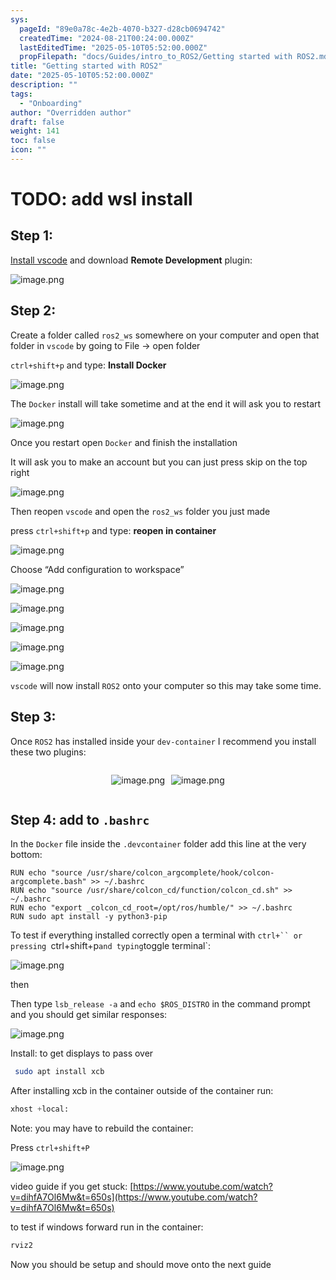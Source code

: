 ```yaml
---
sys:
  pageId: "89e0a78c-4e2b-4070-b327-d28cb0694742"
  createdTime: "2024-08-21T00:24:00.000Z"
  lastEditedTime: "2025-05-10T05:52:00.000Z"
  propFilepath: "docs/Guides/intro_to_ROS2/Getting started with ROS2.md"
title: "Getting started with ROS2"
date: "2025-05-10T05:52:00.000Z"
description: ""
tags:
  - "Onboarding"
author: "Overridden author"
draft: false
weight: 141
toc: false
icon: ""
---
```


# TODO: add wsl install

## Step 1:

[Install vscode](https://code.visualstudio.com/download) and download **Remote Development** plugin:

![image.png](https://prod-files-secure.s3.us-west-2.amazonaws.com/d518164a-d88e-44d1-a4ee-3adb3bd8bce0/efb52993-1881-4a40-b95e-6f020334f022/image.png?X-Amz-Algorithm=AWS4-HMAC-SHA256&X-Amz-Content-Sha256=UNSIGNED-PAYLOAD&X-Amz-Credential=ASIAZI2LB466WAOFOLZK%2F20250702%2Fus-west-2%2Fs3%2Faws4_request&X-Amz-Date=20250702T100956Z&X-Amz-Expires=3600&X-Amz-Security-Token=IQoJb3JpZ2luX2VjEPH%2F%2F%2F%2F%2F%2F%2F%2F%2F%2FwEaCXVzLXdlc3QtMiJGMEQCIF96ozrke9xc3uwmSuJkck4LWeDhsfYrhf2XdOeeUfHlAiB62FP0cHLMUoPKdLUwZ%2F8vVhsCYoV%2FJ6geBl7Pc2NS3SqIBAjq%2F%2F%2F%2F%2F%2F%2F%2F%2F%2F8BEAAaDDYzNzQyMzE4MzgwNSIMm3CbzAxBH8dvqqANKtwD7DvNxc1UKvceEh46QzR50mRQRISVN38voPcB7U4KykBKbXcXMEqLNIQQU%2BGH0WPgkEzCbKNKcvPifTfdG1YlzeSIGS3XeG1CCLLNyQXHjH1q1TObbWz4ibKjF3qN0JkDul8M4CVkrm%2Fupb3%2Bn8lUCPwviE6QxDDq9N1Z5jFui6UTjVSiBbjFZPh%2FW3frFY2Of9v3964eNGdH4fqS7T5U2L89jdO20axfShaws1OiDPPjrX58tsRMDxxubdiP9RVC4cDZ973oFL8Gh7k%2Fym0n05%2F7yFv8ruZmU7oLEmXqhxit16SsEFj3JRfbGczk%2B0IeqGsFJQH93hjQ78bHUKTFDjOeAy1%2B1QVEmF7JDHIdxa2yoU1A9EzsiyPeHA8DJ4xcsWDOrFn7je6QYqwPLnkTQ%2BkNYx%2BRjLoL5PxcJD1llXiQN%2BHJ%2FrkB92VcXbbK1gsHQesM%2BpqvnIEk2Xa0aTC1folMkpeKqyK8lVGw8r6p8oh9ixhHDZ6vBCHrs8lKImQmpBn5BoEV0gb9iBNkykGW0lP1dgzCb68EUHeoN2uCfJPEpsKTsDEyKbZI2l1dqN33wmp3b%2FuDJvoD8FwAATtGC%2FKJs%2BsZ2cZgFT5QRSGkEGJYQ6m0H8VLmE2Q%2FQowgOOTwwY6pgHDUSu3GgegsldBKNBketMrl4u7f37wHMzEjlzhYcco38fsdWxVPTmDvXSnrjMfJu6oCURuzFelahsd%2FpXAr9agMA2uK2avKOTTenEkR3b9UwTgSlpb9Qhvb7gqXPvOhtcJyuVKILtJAX7SmLoG5ylUCz%2BCGZi4FA30mw%2BLpqIA7BfnNtzQ45ctcFHWNt7wyygr8w1%2FwQLq76FsOMZILO02lOkP%2FeMn&X-Amz-Signature=5acbc4263585b3c045c7eae8055e50a43228e89cdaf80427af5152ff906dd36c&X-Amz-SignedHeaders=host&x-amz-checksum-mode=ENABLED&x-id=GetObject)

## Step 2:

Create a folder called `ros2_ws` somewhere on your computer and open that folder in `vscode` by going to File → open folder 

`ctrl+shift+p` and type: **Install Docker**

![image.png](https://prod-files-secure.s3.us-west-2.amazonaws.com/d518164a-d88e-44d1-a4ee-3adb3bd8bce0/2269dc0e-1cd5-47ff-bceb-c04ad9b2eab0/image.png?X-Amz-Algorithm=AWS4-HMAC-SHA256&X-Amz-Content-Sha256=UNSIGNED-PAYLOAD&X-Amz-Credential=ASIAZI2LB466WAOFOLZK%2F20250702%2Fus-west-2%2Fs3%2Faws4_request&X-Amz-Date=20250702T100956Z&X-Amz-Expires=3600&X-Amz-Security-Token=IQoJb3JpZ2luX2VjEPH%2F%2F%2F%2F%2F%2F%2F%2F%2F%2FwEaCXVzLXdlc3QtMiJGMEQCIF96ozrke9xc3uwmSuJkck4LWeDhsfYrhf2XdOeeUfHlAiB62FP0cHLMUoPKdLUwZ%2F8vVhsCYoV%2FJ6geBl7Pc2NS3SqIBAjq%2F%2F%2F%2F%2F%2F%2F%2F%2F%2F8BEAAaDDYzNzQyMzE4MzgwNSIMm3CbzAxBH8dvqqANKtwD7DvNxc1UKvceEh46QzR50mRQRISVN38voPcB7U4KykBKbXcXMEqLNIQQU%2BGH0WPgkEzCbKNKcvPifTfdG1YlzeSIGS3XeG1CCLLNyQXHjH1q1TObbWz4ibKjF3qN0JkDul8M4CVkrm%2Fupb3%2Bn8lUCPwviE6QxDDq9N1Z5jFui6UTjVSiBbjFZPh%2FW3frFY2Of9v3964eNGdH4fqS7T5U2L89jdO20axfShaws1OiDPPjrX58tsRMDxxubdiP9RVC4cDZ973oFL8Gh7k%2Fym0n05%2F7yFv8ruZmU7oLEmXqhxit16SsEFj3JRfbGczk%2B0IeqGsFJQH93hjQ78bHUKTFDjOeAy1%2B1QVEmF7JDHIdxa2yoU1A9EzsiyPeHA8DJ4xcsWDOrFn7je6QYqwPLnkTQ%2BkNYx%2BRjLoL5PxcJD1llXiQN%2BHJ%2FrkB92VcXbbK1gsHQesM%2BpqvnIEk2Xa0aTC1folMkpeKqyK8lVGw8r6p8oh9ixhHDZ6vBCHrs8lKImQmpBn5BoEV0gb9iBNkykGW0lP1dgzCb68EUHeoN2uCfJPEpsKTsDEyKbZI2l1dqN33wmp3b%2FuDJvoD8FwAATtGC%2FKJs%2BsZ2cZgFT5QRSGkEGJYQ6m0H8VLmE2Q%2FQowgOOTwwY6pgHDUSu3GgegsldBKNBketMrl4u7f37wHMzEjlzhYcco38fsdWxVPTmDvXSnrjMfJu6oCURuzFelahsd%2FpXAr9agMA2uK2avKOTTenEkR3b9UwTgSlpb9Qhvb7gqXPvOhtcJyuVKILtJAX7SmLoG5ylUCz%2BCGZi4FA30mw%2BLpqIA7BfnNtzQ45ctcFHWNt7wyygr8w1%2FwQLq76FsOMZILO02lOkP%2FeMn&X-Amz-Signature=9c90ca2c3206e2b9bbe5a6744a2e2c0ace6e4a972c94ab455a96f9411a933011&X-Amz-SignedHeaders=host&x-amz-checksum-mode=ENABLED&x-id=GetObject)

The `Docker` install will take sometime and at the end it will ask you to restart

![image.png](https://prod-files-secure.s3.us-west-2.amazonaws.com/d518164a-d88e-44d1-a4ee-3adb3bd8bce0/ed233f78-be33-4b1f-b89c-9c346c0e961e/image.png?X-Amz-Algorithm=AWS4-HMAC-SHA256&X-Amz-Content-Sha256=UNSIGNED-PAYLOAD&X-Amz-Credential=ASIAZI2LB466WAOFOLZK%2F20250702%2Fus-west-2%2Fs3%2Faws4_request&X-Amz-Date=20250702T100956Z&X-Amz-Expires=3600&X-Amz-Security-Token=IQoJb3JpZ2luX2VjEPH%2F%2F%2F%2F%2F%2F%2F%2F%2F%2FwEaCXVzLXdlc3QtMiJGMEQCIF96ozrke9xc3uwmSuJkck4LWeDhsfYrhf2XdOeeUfHlAiB62FP0cHLMUoPKdLUwZ%2F8vVhsCYoV%2FJ6geBl7Pc2NS3SqIBAjq%2F%2F%2F%2F%2F%2F%2F%2F%2F%2F8BEAAaDDYzNzQyMzE4MzgwNSIMm3CbzAxBH8dvqqANKtwD7DvNxc1UKvceEh46QzR50mRQRISVN38voPcB7U4KykBKbXcXMEqLNIQQU%2BGH0WPgkEzCbKNKcvPifTfdG1YlzeSIGS3XeG1CCLLNyQXHjH1q1TObbWz4ibKjF3qN0JkDul8M4CVkrm%2Fupb3%2Bn8lUCPwviE6QxDDq9N1Z5jFui6UTjVSiBbjFZPh%2FW3frFY2Of9v3964eNGdH4fqS7T5U2L89jdO20axfShaws1OiDPPjrX58tsRMDxxubdiP9RVC4cDZ973oFL8Gh7k%2Fym0n05%2F7yFv8ruZmU7oLEmXqhxit16SsEFj3JRfbGczk%2B0IeqGsFJQH93hjQ78bHUKTFDjOeAy1%2B1QVEmF7JDHIdxa2yoU1A9EzsiyPeHA8DJ4xcsWDOrFn7je6QYqwPLnkTQ%2BkNYx%2BRjLoL5PxcJD1llXiQN%2BHJ%2FrkB92VcXbbK1gsHQesM%2BpqvnIEk2Xa0aTC1folMkpeKqyK8lVGw8r6p8oh9ixhHDZ6vBCHrs8lKImQmpBn5BoEV0gb9iBNkykGW0lP1dgzCb68EUHeoN2uCfJPEpsKTsDEyKbZI2l1dqN33wmp3b%2FuDJvoD8FwAATtGC%2FKJs%2BsZ2cZgFT5QRSGkEGJYQ6m0H8VLmE2Q%2FQowgOOTwwY6pgHDUSu3GgegsldBKNBketMrl4u7f37wHMzEjlzhYcco38fsdWxVPTmDvXSnrjMfJu6oCURuzFelahsd%2FpXAr9agMA2uK2avKOTTenEkR3b9UwTgSlpb9Qhvb7gqXPvOhtcJyuVKILtJAX7SmLoG5ylUCz%2BCGZi4FA30mw%2BLpqIA7BfnNtzQ45ctcFHWNt7wyygr8w1%2FwQLq76FsOMZILO02lOkP%2FeMn&X-Amz-Signature=1498e1eb67bb3db543f46f59ecd6c74403b55c811b3f5c7eb522091d4eff8cf4&X-Amz-SignedHeaders=host&x-amz-checksum-mode=ENABLED&x-id=GetObject)

Once you restart open `Docker` and finish the installation

It will ask you to make an account but you can just press skip on the top right

![image.png](https://prod-files-secure.s3.us-west-2.amazonaws.com/d518164a-d88e-44d1-a4ee-3adb3bd8bce0/21010ad9-1659-4fd9-9f59-9932a09b2a3d/image.png?X-Amz-Algorithm=AWS4-HMAC-SHA256&X-Amz-Content-Sha256=UNSIGNED-PAYLOAD&X-Amz-Credential=ASIAZI2LB466WAOFOLZK%2F20250702%2Fus-west-2%2Fs3%2Faws4_request&X-Amz-Date=20250702T100956Z&X-Amz-Expires=3600&X-Amz-Security-Token=IQoJb3JpZ2luX2VjEPH%2F%2F%2F%2F%2F%2F%2F%2F%2F%2FwEaCXVzLXdlc3QtMiJGMEQCIF96ozrke9xc3uwmSuJkck4LWeDhsfYrhf2XdOeeUfHlAiB62FP0cHLMUoPKdLUwZ%2F8vVhsCYoV%2FJ6geBl7Pc2NS3SqIBAjq%2F%2F%2F%2F%2F%2F%2F%2F%2F%2F8BEAAaDDYzNzQyMzE4MzgwNSIMm3CbzAxBH8dvqqANKtwD7DvNxc1UKvceEh46QzR50mRQRISVN38voPcB7U4KykBKbXcXMEqLNIQQU%2BGH0WPgkEzCbKNKcvPifTfdG1YlzeSIGS3XeG1CCLLNyQXHjH1q1TObbWz4ibKjF3qN0JkDul8M4CVkrm%2Fupb3%2Bn8lUCPwviE6QxDDq9N1Z5jFui6UTjVSiBbjFZPh%2FW3frFY2Of9v3964eNGdH4fqS7T5U2L89jdO20axfShaws1OiDPPjrX58tsRMDxxubdiP9RVC4cDZ973oFL8Gh7k%2Fym0n05%2F7yFv8ruZmU7oLEmXqhxit16SsEFj3JRfbGczk%2B0IeqGsFJQH93hjQ78bHUKTFDjOeAy1%2B1QVEmF7JDHIdxa2yoU1A9EzsiyPeHA8DJ4xcsWDOrFn7je6QYqwPLnkTQ%2BkNYx%2BRjLoL5PxcJD1llXiQN%2BHJ%2FrkB92VcXbbK1gsHQesM%2BpqvnIEk2Xa0aTC1folMkpeKqyK8lVGw8r6p8oh9ixhHDZ6vBCHrs8lKImQmpBn5BoEV0gb9iBNkykGW0lP1dgzCb68EUHeoN2uCfJPEpsKTsDEyKbZI2l1dqN33wmp3b%2FuDJvoD8FwAATtGC%2FKJs%2BsZ2cZgFT5QRSGkEGJYQ6m0H8VLmE2Q%2FQowgOOTwwY6pgHDUSu3GgegsldBKNBketMrl4u7f37wHMzEjlzhYcco38fsdWxVPTmDvXSnrjMfJu6oCURuzFelahsd%2FpXAr9agMA2uK2avKOTTenEkR3b9UwTgSlpb9Qhvb7gqXPvOhtcJyuVKILtJAX7SmLoG5ylUCz%2BCGZi4FA30mw%2BLpqIA7BfnNtzQ45ctcFHWNt7wyygr8w1%2FwQLq76FsOMZILO02lOkP%2FeMn&X-Amz-Signature=9162a7d7454053fc891ec980bdb0afde7b0f5092283587a87d6ca28f0f1fc720&X-Amz-SignedHeaders=host&x-amz-checksum-mode=ENABLED&x-id=GetObject)

Then reopen `vscode` and open the `ros2_ws` folder you just made

press `ctrl+shift+p` and type: **reopen in container**

![image.png](https://prod-files-secure.s3.us-west-2.amazonaws.com/d518164a-d88e-44d1-a4ee-3adb3bd8bce0/4e93b8c2-41ad-488c-8095-c74205196118/image.png?X-Amz-Algorithm=AWS4-HMAC-SHA256&X-Amz-Content-Sha256=UNSIGNED-PAYLOAD&X-Amz-Credential=ASIAZI2LB466WAOFOLZK%2F20250702%2Fus-west-2%2Fs3%2Faws4_request&X-Amz-Date=20250702T100956Z&X-Amz-Expires=3600&X-Amz-Security-Token=IQoJb3JpZ2luX2VjEPH%2F%2F%2F%2F%2F%2F%2F%2F%2F%2FwEaCXVzLXdlc3QtMiJGMEQCIF96ozrke9xc3uwmSuJkck4LWeDhsfYrhf2XdOeeUfHlAiB62FP0cHLMUoPKdLUwZ%2F8vVhsCYoV%2FJ6geBl7Pc2NS3SqIBAjq%2F%2F%2F%2F%2F%2F%2F%2F%2F%2F8BEAAaDDYzNzQyMzE4MzgwNSIMm3CbzAxBH8dvqqANKtwD7DvNxc1UKvceEh46QzR50mRQRISVN38voPcB7U4KykBKbXcXMEqLNIQQU%2BGH0WPgkEzCbKNKcvPifTfdG1YlzeSIGS3XeG1CCLLNyQXHjH1q1TObbWz4ibKjF3qN0JkDul8M4CVkrm%2Fupb3%2Bn8lUCPwviE6QxDDq9N1Z5jFui6UTjVSiBbjFZPh%2FW3frFY2Of9v3964eNGdH4fqS7T5U2L89jdO20axfShaws1OiDPPjrX58tsRMDxxubdiP9RVC4cDZ973oFL8Gh7k%2Fym0n05%2F7yFv8ruZmU7oLEmXqhxit16SsEFj3JRfbGczk%2B0IeqGsFJQH93hjQ78bHUKTFDjOeAy1%2B1QVEmF7JDHIdxa2yoU1A9EzsiyPeHA8DJ4xcsWDOrFn7je6QYqwPLnkTQ%2BkNYx%2BRjLoL5PxcJD1llXiQN%2BHJ%2FrkB92VcXbbK1gsHQesM%2BpqvnIEk2Xa0aTC1folMkpeKqyK8lVGw8r6p8oh9ixhHDZ6vBCHrs8lKImQmpBn5BoEV0gb9iBNkykGW0lP1dgzCb68EUHeoN2uCfJPEpsKTsDEyKbZI2l1dqN33wmp3b%2FuDJvoD8FwAATtGC%2FKJs%2BsZ2cZgFT5QRSGkEGJYQ6m0H8VLmE2Q%2FQowgOOTwwY6pgHDUSu3GgegsldBKNBketMrl4u7f37wHMzEjlzhYcco38fsdWxVPTmDvXSnrjMfJu6oCURuzFelahsd%2FpXAr9agMA2uK2avKOTTenEkR3b9UwTgSlpb9Qhvb7gqXPvOhtcJyuVKILtJAX7SmLoG5ylUCz%2BCGZi4FA30mw%2BLpqIA7BfnNtzQ45ctcFHWNt7wyygr8w1%2FwQLq76FsOMZILO02lOkP%2FeMn&X-Amz-Signature=5c69f1f916b733e2f41654de4658a256303c7d0f56083ed4a15dff4e983e786f&X-Amz-SignedHeaders=host&x-amz-checksum-mode=ENABLED&x-id=GetObject)

Choose “Add configuration to workspace”

![image.png](https://prod-files-secure.s3.us-west-2.amazonaws.com/d518164a-d88e-44d1-a4ee-3adb3bd8bce0/9560b282-5060-4989-ba37-97e7b2c22476/image.png?X-Amz-Algorithm=AWS4-HMAC-SHA256&X-Amz-Content-Sha256=UNSIGNED-PAYLOAD&X-Amz-Credential=ASIAZI2LB466WAOFOLZK%2F20250702%2Fus-west-2%2Fs3%2Faws4_request&X-Amz-Date=20250702T100956Z&X-Amz-Expires=3600&X-Amz-Security-Token=IQoJb3JpZ2luX2VjEPH%2F%2F%2F%2F%2F%2F%2F%2F%2F%2FwEaCXVzLXdlc3QtMiJGMEQCIF96ozrke9xc3uwmSuJkck4LWeDhsfYrhf2XdOeeUfHlAiB62FP0cHLMUoPKdLUwZ%2F8vVhsCYoV%2FJ6geBl7Pc2NS3SqIBAjq%2F%2F%2F%2F%2F%2F%2F%2F%2F%2F8BEAAaDDYzNzQyMzE4MzgwNSIMm3CbzAxBH8dvqqANKtwD7DvNxc1UKvceEh46QzR50mRQRISVN38voPcB7U4KykBKbXcXMEqLNIQQU%2BGH0WPgkEzCbKNKcvPifTfdG1YlzeSIGS3XeG1CCLLNyQXHjH1q1TObbWz4ibKjF3qN0JkDul8M4CVkrm%2Fupb3%2Bn8lUCPwviE6QxDDq9N1Z5jFui6UTjVSiBbjFZPh%2FW3frFY2Of9v3964eNGdH4fqS7T5U2L89jdO20axfShaws1OiDPPjrX58tsRMDxxubdiP9RVC4cDZ973oFL8Gh7k%2Fym0n05%2F7yFv8ruZmU7oLEmXqhxit16SsEFj3JRfbGczk%2B0IeqGsFJQH93hjQ78bHUKTFDjOeAy1%2B1QVEmF7JDHIdxa2yoU1A9EzsiyPeHA8DJ4xcsWDOrFn7je6QYqwPLnkTQ%2BkNYx%2BRjLoL5PxcJD1llXiQN%2BHJ%2FrkB92VcXbbK1gsHQesM%2BpqvnIEk2Xa0aTC1folMkpeKqyK8lVGw8r6p8oh9ixhHDZ6vBCHrs8lKImQmpBn5BoEV0gb9iBNkykGW0lP1dgzCb68EUHeoN2uCfJPEpsKTsDEyKbZI2l1dqN33wmp3b%2FuDJvoD8FwAATtGC%2FKJs%2BsZ2cZgFT5QRSGkEGJYQ6m0H8VLmE2Q%2FQowgOOTwwY6pgHDUSu3GgegsldBKNBketMrl4u7f37wHMzEjlzhYcco38fsdWxVPTmDvXSnrjMfJu6oCURuzFelahsd%2FpXAr9agMA2uK2avKOTTenEkR3b9UwTgSlpb9Qhvb7gqXPvOhtcJyuVKILtJAX7SmLoG5ylUCz%2BCGZi4FA30mw%2BLpqIA7BfnNtzQ45ctcFHWNt7wyygr8w1%2FwQLq76FsOMZILO02lOkP%2FeMn&X-Amz-Signature=2fc5f9033a9f5da85e515233ef602384f4ad8a91783887a805607a306135fc42&X-Amz-SignedHeaders=host&x-amz-checksum-mode=ENABLED&x-id=GetObject)

![image.png](https://prod-files-secure.s3.us-west-2.amazonaws.com/d518164a-d88e-44d1-a4ee-3adb3bd8bce0/2ee63f81-886b-48e8-a553-dc6e5eac99e4/image.png?X-Amz-Algorithm=AWS4-HMAC-SHA256&X-Amz-Content-Sha256=UNSIGNED-PAYLOAD&X-Amz-Credential=ASIAZI2LB466WAOFOLZK%2F20250702%2Fus-west-2%2Fs3%2Faws4_request&X-Amz-Date=20250702T100956Z&X-Amz-Expires=3600&X-Amz-Security-Token=IQoJb3JpZ2luX2VjEPH%2F%2F%2F%2F%2F%2F%2F%2F%2F%2FwEaCXVzLXdlc3QtMiJGMEQCIF96ozrke9xc3uwmSuJkck4LWeDhsfYrhf2XdOeeUfHlAiB62FP0cHLMUoPKdLUwZ%2F8vVhsCYoV%2FJ6geBl7Pc2NS3SqIBAjq%2F%2F%2F%2F%2F%2F%2F%2F%2F%2F8BEAAaDDYzNzQyMzE4MzgwNSIMm3CbzAxBH8dvqqANKtwD7DvNxc1UKvceEh46QzR50mRQRISVN38voPcB7U4KykBKbXcXMEqLNIQQU%2BGH0WPgkEzCbKNKcvPifTfdG1YlzeSIGS3XeG1CCLLNyQXHjH1q1TObbWz4ibKjF3qN0JkDul8M4CVkrm%2Fupb3%2Bn8lUCPwviE6QxDDq9N1Z5jFui6UTjVSiBbjFZPh%2FW3frFY2Of9v3964eNGdH4fqS7T5U2L89jdO20axfShaws1OiDPPjrX58tsRMDxxubdiP9RVC4cDZ973oFL8Gh7k%2Fym0n05%2F7yFv8ruZmU7oLEmXqhxit16SsEFj3JRfbGczk%2B0IeqGsFJQH93hjQ78bHUKTFDjOeAy1%2B1QVEmF7JDHIdxa2yoU1A9EzsiyPeHA8DJ4xcsWDOrFn7je6QYqwPLnkTQ%2BkNYx%2BRjLoL5PxcJD1llXiQN%2BHJ%2FrkB92VcXbbK1gsHQesM%2BpqvnIEk2Xa0aTC1folMkpeKqyK8lVGw8r6p8oh9ixhHDZ6vBCHrs8lKImQmpBn5BoEV0gb9iBNkykGW0lP1dgzCb68EUHeoN2uCfJPEpsKTsDEyKbZI2l1dqN33wmp3b%2FuDJvoD8FwAATtGC%2FKJs%2BsZ2cZgFT5QRSGkEGJYQ6m0H8VLmE2Q%2FQowgOOTwwY6pgHDUSu3GgegsldBKNBketMrl4u7f37wHMzEjlzhYcco38fsdWxVPTmDvXSnrjMfJu6oCURuzFelahsd%2FpXAr9agMA2uK2avKOTTenEkR3b9UwTgSlpb9Qhvb7gqXPvOhtcJyuVKILtJAX7SmLoG5ylUCz%2BCGZi4FA30mw%2BLpqIA7BfnNtzQ45ctcFHWNt7wyygr8w1%2FwQLq76FsOMZILO02lOkP%2FeMn&X-Amz-Signature=0e7b8afaaf29771893cd5af67d21e994b52d88686d549dc57cd8caccc32497f5&X-Amz-SignedHeaders=host&x-amz-checksum-mode=ENABLED&x-id=GetObject)

![image.png](https://prod-files-secure.s3.us-west-2.amazonaws.com/d518164a-d88e-44d1-a4ee-3adb3bd8bce0/ae1580b2-b048-407e-aed9-b584224a7a04/image.png?X-Amz-Algorithm=AWS4-HMAC-SHA256&X-Amz-Content-Sha256=UNSIGNED-PAYLOAD&X-Amz-Credential=ASIAZI2LB466WAOFOLZK%2F20250702%2Fus-west-2%2Fs3%2Faws4_request&X-Amz-Date=20250702T100956Z&X-Amz-Expires=3600&X-Amz-Security-Token=IQoJb3JpZ2luX2VjEPH%2F%2F%2F%2F%2F%2F%2F%2F%2F%2FwEaCXVzLXdlc3QtMiJGMEQCIF96ozrke9xc3uwmSuJkck4LWeDhsfYrhf2XdOeeUfHlAiB62FP0cHLMUoPKdLUwZ%2F8vVhsCYoV%2FJ6geBl7Pc2NS3SqIBAjq%2F%2F%2F%2F%2F%2F%2F%2F%2F%2F8BEAAaDDYzNzQyMzE4MzgwNSIMm3CbzAxBH8dvqqANKtwD7DvNxc1UKvceEh46QzR50mRQRISVN38voPcB7U4KykBKbXcXMEqLNIQQU%2BGH0WPgkEzCbKNKcvPifTfdG1YlzeSIGS3XeG1CCLLNyQXHjH1q1TObbWz4ibKjF3qN0JkDul8M4CVkrm%2Fupb3%2Bn8lUCPwviE6QxDDq9N1Z5jFui6UTjVSiBbjFZPh%2FW3frFY2Of9v3964eNGdH4fqS7T5U2L89jdO20axfShaws1OiDPPjrX58tsRMDxxubdiP9RVC4cDZ973oFL8Gh7k%2Fym0n05%2F7yFv8ruZmU7oLEmXqhxit16SsEFj3JRfbGczk%2B0IeqGsFJQH93hjQ78bHUKTFDjOeAy1%2B1QVEmF7JDHIdxa2yoU1A9EzsiyPeHA8DJ4xcsWDOrFn7je6QYqwPLnkTQ%2BkNYx%2BRjLoL5PxcJD1llXiQN%2BHJ%2FrkB92VcXbbK1gsHQesM%2BpqvnIEk2Xa0aTC1folMkpeKqyK8lVGw8r6p8oh9ixhHDZ6vBCHrs8lKImQmpBn5BoEV0gb9iBNkykGW0lP1dgzCb68EUHeoN2uCfJPEpsKTsDEyKbZI2l1dqN33wmp3b%2FuDJvoD8FwAATtGC%2FKJs%2BsZ2cZgFT5QRSGkEGJYQ6m0H8VLmE2Q%2FQowgOOTwwY6pgHDUSu3GgegsldBKNBketMrl4u7f37wHMzEjlzhYcco38fsdWxVPTmDvXSnrjMfJu6oCURuzFelahsd%2FpXAr9agMA2uK2avKOTTenEkR3b9UwTgSlpb9Qhvb7gqXPvOhtcJyuVKILtJAX7SmLoG5ylUCz%2BCGZi4FA30mw%2BLpqIA7BfnNtzQ45ctcFHWNt7wyygr8w1%2FwQLq76FsOMZILO02lOkP%2FeMn&X-Amz-Signature=6082ad3b04bd3a4d774c1f7127aae78c724bf3839ed2bddb6d286f6e03bb0a84&X-Amz-SignedHeaders=host&x-amz-checksum-mode=ENABLED&x-id=GetObject)

![image.png](https://prod-files-secure.s3.us-west-2.amazonaws.com/d518164a-d88e-44d1-a4ee-3adb3bd8bce0/53255b28-f75e-430f-b9e3-c0ac8577e42b/image.png?X-Amz-Algorithm=AWS4-HMAC-SHA256&X-Amz-Content-Sha256=UNSIGNED-PAYLOAD&X-Amz-Credential=ASIAZI2LB466WAOFOLZK%2F20250702%2Fus-west-2%2Fs3%2Faws4_request&X-Amz-Date=20250702T100956Z&X-Amz-Expires=3600&X-Amz-Security-Token=IQoJb3JpZ2luX2VjEPH%2F%2F%2F%2F%2F%2F%2F%2F%2F%2FwEaCXVzLXdlc3QtMiJGMEQCIF96ozrke9xc3uwmSuJkck4LWeDhsfYrhf2XdOeeUfHlAiB62FP0cHLMUoPKdLUwZ%2F8vVhsCYoV%2FJ6geBl7Pc2NS3SqIBAjq%2F%2F%2F%2F%2F%2F%2F%2F%2F%2F8BEAAaDDYzNzQyMzE4MzgwNSIMm3CbzAxBH8dvqqANKtwD7DvNxc1UKvceEh46QzR50mRQRISVN38voPcB7U4KykBKbXcXMEqLNIQQU%2BGH0WPgkEzCbKNKcvPifTfdG1YlzeSIGS3XeG1CCLLNyQXHjH1q1TObbWz4ibKjF3qN0JkDul8M4CVkrm%2Fupb3%2Bn8lUCPwviE6QxDDq9N1Z5jFui6UTjVSiBbjFZPh%2FW3frFY2Of9v3964eNGdH4fqS7T5U2L89jdO20axfShaws1OiDPPjrX58tsRMDxxubdiP9RVC4cDZ973oFL8Gh7k%2Fym0n05%2F7yFv8ruZmU7oLEmXqhxit16SsEFj3JRfbGczk%2B0IeqGsFJQH93hjQ78bHUKTFDjOeAy1%2B1QVEmF7JDHIdxa2yoU1A9EzsiyPeHA8DJ4xcsWDOrFn7je6QYqwPLnkTQ%2BkNYx%2BRjLoL5PxcJD1llXiQN%2BHJ%2FrkB92VcXbbK1gsHQesM%2BpqvnIEk2Xa0aTC1folMkpeKqyK8lVGw8r6p8oh9ixhHDZ6vBCHrs8lKImQmpBn5BoEV0gb9iBNkykGW0lP1dgzCb68EUHeoN2uCfJPEpsKTsDEyKbZI2l1dqN33wmp3b%2FuDJvoD8FwAATtGC%2FKJs%2BsZ2cZgFT5QRSGkEGJYQ6m0H8VLmE2Q%2FQowgOOTwwY6pgHDUSu3GgegsldBKNBketMrl4u7f37wHMzEjlzhYcco38fsdWxVPTmDvXSnrjMfJu6oCURuzFelahsd%2FpXAr9agMA2uK2avKOTTenEkR3b9UwTgSlpb9Qhvb7gqXPvOhtcJyuVKILtJAX7SmLoG5ylUCz%2BCGZi4FA30mw%2BLpqIA7BfnNtzQ45ctcFHWNt7wyygr8w1%2FwQLq76FsOMZILO02lOkP%2FeMn&X-Amz-Signature=a67972b06232c4d12c762fbba3897d841531a364c7a95c2d4e9e915674c5cb73&X-Amz-SignedHeaders=host&x-amz-checksum-mode=ENABLED&x-id=GetObject)

![image.png](https://prod-files-secure.s3.us-west-2.amazonaws.com/d518164a-d88e-44d1-a4ee-3adb3bd8bce0/7c562767-5af9-4ffb-97d1-327bcdf4ee00/image.png?X-Amz-Algorithm=AWS4-HMAC-SHA256&X-Amz-Content-Sha256=UNSIGNED-PAYLOAD&X-Amz-Credential=ASIAZI2LB466WAOFOLZK%2F20250702%2Fus-west-2%2Fs3%2Faws4_request&X-Amz-Date=20250702T100956Z&X-Amz-Expires=3600&X-Amz-Security-Token=IQoJb3JpZ2luX2VjEPH%2F%2F%2F%2F%2F%2F%2F%2F%2F%2FwEaCXVzLXdlc3QtMiJGMEQCIF96ozrke9xc3uwmSuJkck4LWeDhsfYrhf2XdOeeUfHlAiB62FP0cHLMUoPKdLUwZ%2F8vVhsCYoV%2FJ6geBl7Pc2NS3SqIBAjq%2F%2F%2F%2F%2F%2F%2F%2F%2F%2F8BEAAaDDYzNzQyMzE4MzgwNSIMm3CbzAxBH8dvqqANKtwD7DvNxc1UKvceEh46QzR50mRQRISVN38voPcB7U4KykBKbXcXMEqLNIQQU%2BGH0WPgkEzCbKNKcvPifTfdG1YlzeSIGS3XeG1CCLLNyQXHjH1q1TObbWz4ibKjF3qN0JkDul8M4CVkrm%2Fupb3%2Bn8lUCPwviE6QxDDq9N1Z5jFui6UTjVSiBbjFZPh%2FW3frFY2Of9v3964eNGdH4fqS7T5U2L89jdO20axfShaws1OiDPPjrX58tsRMDxxubdiP9RVC4cDZ973oFL8Gh7k%2Fym0n05%2F7yFv8ruZmU7oLEmXqhxit16SsEFj3JRfbGczk%2B0IeqGsFJQH93hjQ78bHUKTFDjOeAy1%2B1QVEmF7JDHIdxa2yoU1A9EzsiyPeHA8DJ4xcsWDOrFn7je6QYqwPLnkTQ%2BkNYx%2BRjLoL5PxcJD1llXiQN%2BHJ%2FrkB92VcXbbK1gsHQesM%2BpqvnIEk2Xa0aTC1folMkpeKqyK8lVGw8r6p8oh9ixhHDZ6vBCHrs8lKImQmpBn5BoEV0gb9iBNkykGW0lP1dgzCb68EUHeoN2uCfJPEpsKTsDEyKbZI2l1dqN33wmp3b%2FuDJvoD8FwAATtGC%2FKJs%2BsZ2cZgFT5QRSGkEGJYQ6m0H8VLmE2Q%2FQowgOOTwwY6pgHDUSu3GgegsldBKNBketMrl4u7f37wHMzEjlzhYcco38fsdWxVPTmDvXSnrjMfJu6oCURuzFelahsd%2FpXAr9agMA2uK2avKOTTenEkR3b9UwTgSlpb9Qhvb7gqXPvOhtcJyuVKILtJAX7SmLoG5ylUCz%2BCGZi4FA30mw%2BLpqIA7BfnNtzQ45ctcFHWNt7wyygr8w1%2FwQLq76FsOMZILO02lOkP%2FeMn&X-Amz-Signature=aeb4edbfda7beab13097fe7ddfffecd723769a8eb4b166bf131572235da99469&X-Amz-SignedHeaders=host&x-amz-checksum-mode=ENABLED&x-id=GetObject)

`vscode` will now install `ROS2` onto your computer so this may take some time.

## Step 3:

Once `ROS2` has installed inside your `dev-container` I recommend you install these two plugins:

<div style="display: flex;flex-direction: row; column-gap:10px; max-width: 630px;justify-content: center;">
<div>

![image.png](https://prod-files-secure.s3.us-west-2.amazonaws.com/d518164a-d88e-44d1-a4ee-3adb3bd8bce0/3fc3d550-5a54-4ba1-ba6b-faa01cdb7369/image.png?X-Amz-Algorithm=AWS4-HMAC-SHA256&X-Amz-Content-Sha256=UNSIGNED-PAYLOAD&X-Amz-Credential=ASIAZI2LB466X25OTIF5%2F20250702%2Fus-west-2%2Fs3%2Faws4_request&X-Amz-Date=20250702T101000Z&X-Amz-Expires=3600&X-Amz-Security-Token=IQoJb3JpZ2luX2VjEPH%2F%2F%2F%2F%2F%2F%2F%2F%2F%2FwEaCXVzLXdlc3QtMiJHMEUCIFdQCTOEWOQvQhEAy4fMvyR83WXXLIcewk68xhZoJKT%2BAiEAncfKn81tLPl87wNZR87QJK77oUfdE5G2ah64SF5hpAcqiAQI6v%2F%2F%2F%2F%2F%2F%2F%2F%2F%2FARAAGgw2Mzc0MjMxODM4MDUiDPENgx3zk5sI7n64SircA9KiSNc9wnGR9tbFndRtlUPU8RuH1DDYuf%2F5J%2BysKZil7XzpF0KJXIMDkArIT9nNtgdZuVMLTVxXTeFtHVm6CmAPbhrlCFz4RA33VeMDNetTNKqqGVamftIDJT2aXOsHgiCFAIO621yFRXs4de5j6nIzCFe3YE1%2B%2F%2BiznorylLJF4tZ8LG%2FDdu7ZY1HldIbBCsQqMN%2BOd7DBSIcPHoL2eCqLAehmCTl%2FQZsXmlE%2FvlVAlV0BtaFafNaJ%2FG9k%2Fa00KH4CTFCEEi52qlot%2FgE%2BuUOIv1iwsezRnRvytR%2ByL9qn4YUiex9Lyv%2BkyE%2BUkmmCS0E3BwqCBwfLBrsSI0XR5bf9tOCWNQd%2BKhauLnAJ0TK232SJ4UWgxzN5Z5zCzvuRrud61H4Mjs5rPrXcSl1BBIUNanR%2FyE%2BQgytCxDVIc6E0zAaMVD7Jxqt9JkbIBEX4sp6YZUVyAlWdpZfcBw1KUDYTYrwlZCyt6A8brQHwBdPBFloDMrD5LizmWcj8G3rmvvvF6bo%2FpQTsSlmxmi3L9W9t7rTYfouLxta7KMZgUeB%2FEu08tOrS1y7bDSP39lgtLGc6YxvbllXbUAp0itJ9XpugOZCxAebVVZp3XOu5PblmYdssUc4DcwR5H%2BdzMPbhk8MGOqUB8xFeHvl0uHjDnSYkN7Mt7aAHzuMr3WZSurEFbKQqRIcwd%2FvN9WzPeAft1qWFu91KJr7MIqoCyvld8A17pH6GZKwItuI2KI6b1WCbl%2BHsSPg1qBgeNfa8DnLnmRrOFsxaGvj5Rc1tiEDUzl30Cp6sAN8085qsLw194m1vZdjU56022yeoWzrTR2t5EFRjp8qRKbAL6BPROgqVUPHIJlJ1TRkyNqRN&X-Amz-Signature=f2d7c920117b93cc46063d724acc6dbf2595cd6b7a389bc9934e8e8d7d6497ac&X-Amz-SignedHeaders=host&x-amz-checksum-mode=ENABLED&x-id=GetObject)

</div>
<div>

![image.png](https://prod-files-secure.s3.us-west-2.amazonaws.com/d518164a-d88e-44d1-a4ee-3adb3bd8bce0/d994cc66-13c2-4093-a5a3-f84cf4601a82/image.png?X-Amz-Algorithm=AWS4-HMAC-SHA256&X-Amz-Content-Sha256=UNSIGNED-PAYLOAD&X-Amz-Credential=ASIAZI2LB466QDDNSVGY%2F20250702%2Fus-west-2%2Fs3%2Faws4_request&X-Amz-Date=20250702T101000Z&X-Amz-Expires=3600&X-Amz-Security-Token=IQoJb3JpZ2luX2VjEPH%2F%2F%2F%2F%2F%2F%2F%2F%2F%2FwEaCXVzLXdlc3QtMiJHMEUCIClYb2tovG9zmRAv4ZMZZSvCiIIZr7K6EbRaAsNDkWN5AiEAgTtYUj55izP8iRZ6qRZKeFwE%2BzrDXCR8QTRp0NvGytQqiAQI6v%2F%2F%2F%2F%2F%2F%2F%2F%2F%2FARAAGgw2Mzc0MjMxODM4MDUiDIbXHSKjntR1%2BS5rnSrcA5EDedmIJX%2BiYJl3P1AD8nRi7hqBavmhNTIz1jU%2F4t7QUN5ii6tQHoogEUVkUygVkchmiq7soO18FlJXoOoe8t8HNAErg4zK4b2LBApgTy8DR8qOSdXPhh6wT9%2BngVpGJQzjE7A4UZz8VzCLZEzDUnqoIROUfPsPrUXDNIdmRtxEl1cT0L8ciAnw4zoc5g%2FtDFrKhfHds0c80jXDlhHdcvUul9GxIYecK2YoseTKwskYDck%2F21QcB4anbRqTvY51jlyccnp0OPfdv3%2FHT5g6vT4ymy9WmmpfcF%2BwaT6soghMWTgygCLp60zwr3INjsvAQZsSc1g9xXC8ushzlr%2Fs65tHn1EktUlh0HYroX2loTfu2T46a364KcL7QmqBDBk5%2FEfw%2Bo%2B8vnPaq%2FDZiWMoXd5wDKHhoRt8G3MO6RvdQXDp%2F4M%2F5ew%2BYtwU5jZk%2BIetOei61MhKxkpnDGGMKbSPL%2BeoovWtlHQteAby74G2mokbphDqOHsoGTb7r62XDzjulqmrwfYMkl%2FIQ9KykGyJFCvUO90uV11bCJDCI%2BCY2UmdPAlOddLFQ7jhLkw6%2BhNgqEfqksGBkUY35sKbMx8sc00xj56ZT5qczai5hFdqkw94as480rtI8AiMymMvMJbik8MGOqUBRVc8uVJaaVfc69180eCOKf2yLxZx8nYC6LKNm0oTN7mf9GTrtrPbMHsCENKOIfIXlfAHfY7fisLlj8NNhF33aSfqK%2FTQKKdUbwmpUbgtP7vy7Ppq5RvC5PldA%2FUueulxg6PFcPMNkMu4%2B8JZiVtv75MBCxniJVV7B%2FdBiCZX4bHbjOtqjuc7TH3JQtz2Y8M8P6WLdk%2Bhdfw0t64hCwNrQLAvAaMR&X-Amz-Signature=3f1f91ec392b11f4d90a8b1b1cddcbf61151683222c79223038983e7717f714f&X-Amz-SignedHeaders=host&x-amz-checksum-mode=ENABLED&x-id=GetObject)

</div>
</div>

## Step 4: add to `.bashrc`

In the `Docker` file inside the `.devcontainer` folder add this line at the very bottom: 

```docker
RUN echo "source /usr/share/colcon_argcomplete/hook/colcon-argcomplete.bash" >> ~/.bashrc
RUN echo "source /usr/share/colcon_cd/function/colcon_cd.sh" >> ~/.bashrc
RUN echo "export _colcon_cd_root=/opt/ros/humble/" >> ~/.bashrc
RUN sudo apt install -y python3-pip 
```

To test if everything installed correctly open a terminal with `ctrl+`` or pressing `ctrl+shift+p` and typing `toggle terminal`:

![image.png](https://prod-files-secure.s3.us-west-2.amazonaws.com/d518164a-d88e-44d1-a4ee-3adb3bd8bce0/6a4943d8-b04e-4c02-9a58-775f3384d1a5/image.png?X-Amz-Algorithm=AWS4-HMAC-SHA256&X-Amz-Content-Sha256=UNSIGNED-PAYLOAD&X-Amz-Credential=ASIAZI2LB466WAOFOLZK%2F20250702%2Fus-west-2%2Fs3%2Faws4_request&X-Amz-Date=20250702T100956Z&X-Amz-Expires=3600&X-Amz-Security-Token=IQoJb3JpZ2luX2VjEPH%2F%2F%2F%2F%2F%2F%2F%2F%2F%2FwEaCXVzLXdlc3QtMiJGMEQCIF96ozrke9xc3uwmSuJkck4LWeDhsfYrhf2XdOeeUfHlAiB62FP0cHLMUoPKdLUwZ%2F8vVhsCYoV%2FJ6geBl7Pc2NS3SqIBAjq%2F%2F%2F%2F%2F%2F%2F%2F%2F%2F8BEAAaDDYzNzQyMzE4MzgwNSIMm3CbzAxBH8dvqqANKtwD7DvNxc1UKvceEh46QzR50mRQRISVN38voPcB7U4KykBKbXcXMEqLNIQQU%2BGH0WPgkEzCbKNKcvPifTfdG1YlzeSIGS3XeG1CCLLNyQXHjH1q1TObbWz4ibKjF3qN0JkDul8M4CVkrm%2Fupb3%2Bn8lUCPwviE6QxDDq9N1Z5jFui6UTjVSiBbjFZPh%2FW3frFY2Of9v3964eNGdH4fqS7T5U2L89jdO20axfShaws1OiDPPjrX58tsRMDxxubdiP9RVC4cDZ973oFL8Gh7k%2Fym0n05%2F7yFv8ruZmU7oLEmXqhxit16SsEFj3JRfbGczk%2B0IeqGsFJQH93hjQ78bHUKTFDjOeAy1%2B1QVEmF7JDHIdxa2yoU1A9EzsiyPeHA8DJ4xcsWDOrFn7je6QYqwPLnkTQ%2BkNYx%2BRjLoL5PxcJD1llXiQN%2BHJ%2FrkB92VcXbbK1gsHQesM%2BpqvnIEk2Xa0aTC1folMkpeKqyK8lVGw8r6p8oh9ixhHDZ6vBCHrs8lKImQmpBn5BoEV0gb9iBNkykGW0lP1dgzCb68EUHeoN2uCfJPEpsKTsDEyKbZI2l1dqN33wmp3b%2FuDJvoD8FwAATtGC%2FKJs%2BsZ2cZgFT5QRSGkEGJYQ6m0H8VLmE2Q%2FQowgOOTwwY6pgHDUSu3GgegsldBKNBketMrl4u7f37wHMzEjlzhYcco38fsdWxVPTmDvXSnrjMfJu6oCURuzFelahsd%2FpXAr9agMA2uK2avKOTTenEkR3b9UwTgSlpb9Qhvb7gqXPvOhtcJyuVKILtJAX7SmLoG5ylUCz%2BCGZi4FA30mw%2BLpqIA7BfnNtzQ45ctcFHWNt7wyygr8w1%2FwQLq76FsOMZILO02lOkP%2FeMn&X-Amz-Signature=f2d3ef3f09fc17c7a8775bf2a4ab99cf83cd906a1fd6b6ec6f2d72b045768ca4&X-Amz-SignedHeaders=host&x-amz-checksum-mode=ENABLED&x-id=GetObject)

then 

Then type `lsb_release -a` and `echo $ROS_DISTRO` in the command prompt and you should get similar responses:

![image.png](https://prod-files-secure.s3.us-west-2.amazonaws.com/d518164a-d88e-44d1-a4ee-3adb3bd8bce0/3e635dec-a805-4e85-8b9e-d000e5b71a4e/image.png?X-Amz-Algorithm=AWS4-HMAC-SHA256&X-Amz-Content-Sha256=UNSIGNED-PAYLOAD&X-Amz-Credential=ASIAZI2LB466WAOFOLZK%2F20250702%2Fus-west-2%2Fs3%2Faws4_request&X-Amz-Date=20250702T100956Z&X-Amz-Expires=3600&X-Amz-Security-Token=IQoJb3JpZ2luX2VjEPH%2F%2F%2F%2F%2F%2F%2F%2F%2F%2FwEaCXVzLXdlc3QtMiJGMEQCIF96ozrke9xc3uwmSuJkck4LWeDhsfYrhf2XdOeeUfHlAiB62FP0cHLMUoPKdLUwZ%2F8vVhsCYoV%2FJ6geBl7Pc2NS3SqIBAjq%2F%2F%2F%2F%2F%2F%2F%2F%2F%2F8BEAAaDDYzNzQyMzE4MzgwNSIMm3CbzAxBH8dvqqANKtwD7DvNxc1UKvceEh46QzR50mRQRISVN38voPcB7U4KykBKbXcXMEqLNIQQU%2BGH0WPgkEzCbKNKcvPifTfdG1YlzeSIGS3XeG1CCLLNyQXHjH1q1TObbWz4ibKjF3qN0JkDul8M4CVkrm%2Fupb3%2Bn8lUCPwviE6QxDDq9N1Z5jFui6UTjVSiBbjFZPh%2FW3frFY2Of9v3964eNGdH4fqS7T5U2L89jdO20axfShaws1OiDPPjrX58tsRMDxxubdiP9RVC4cDZ973oFL8Gh7k%2Fym0n05%2F7yFv8ruZmU7oLEmXqhxit16SsEFj3JRfbGczk%2B0IeqGsFJQH93hjQ78bHUKTFDjOeAy1%2B1QVEmF7JDHIdxa2yoU1A9EzsiyPeHA8DJ4xcsWDOrFn7je6QYqwPLnkTQ%2BkNYx%2BRjLoL5PxcJD1llXiQN%2BHJ%2FrkB92VcXbbK1gsHQesM%2BpqvnIEk2Xa0aTC1folMkpeKqyK8lVGw8r6p8oh9ixhHDZ6vBCHrs8lKImQmpBn5BoEV0gb9iBNkykGW0lP1dgzCb68EUHeoN2uCfJPEpsKTsDEyKbZI2l1dqN33wmp3b%2FuDJvoD8FwAATtGC%2FKJs%2BsZ2cZgFT5QRSGkEGJYQ6m0H8VLmE2Q%2FQowgOOTwwY6pgHDUSu3GgegsldBKNBketMrl4u7f37wHMzEjlzhYcco38fsdWxVPTmDvXSnrjMfJu6oCURuzFelahsd%2FpXAr9agMA2uK2avKOTTenEkR3b9UwTgSlpb9Qhvb7gqXPvOhtcJyuVKILtJAX7SmLoG5ylUCz%2BCGZi4FA30mw%2BLpqIA7BfnNtzQ45ctcFHWNt7wyygr8w1%2FwQLq76FsOMZILO02lOkP%2FeMn&X-Amz-Signature=64df4a94fcab0c8ab5d63c83937c5902c8c50d6d4f9b3ce3c8583b6074367f3c&X-Amz-SignedHeaders=host&x-amz-checksum-mode=ENABLED&x-id=GetObject)

Install:  to get displays to pass over

```bash
 sudo apt install xcb
```

After installing xcb in the container outside of the container run:

```python
xhost +local:
```

Note: you may have to rebuild the container:

Press `ctrl+shift+P`

![image.png](https://prod-files-secure.s3.us-west-2.amazonaws.com/d518164a-d88e-44d1-a4ee-3adb3bd8bce0/6c2be660-2618-4c38-9c26-53554f7a0b7b/image.png?X-Amz-Algorithm=AWS4-HMAC-SHA256&X-Amz-Content-Sha256=UNSIGNED-PAYLOAD&X-Amz-Credential=ASIAZI2LB466WAOFOLZK%2F20250702%2Fus-west-2%2Fs3%2Faws4_request&X-Amz-Date=20250702T100956Z&X-Amz-Expires=3600&X-Amz-Security-Token=IQoJb3JpZ2luX2VjEPH%2F%2F%2F%2F%2F%2F%2F%2F%2F%2FwEaCXVzLXdlc3QtMiJGMEQCIF96ozrke9xc3uwmSuJkck4LWeDhsfYrhf2XdOeeUfHlAiB62FP0cHLMUoPKdLUwZ%2F8vVhsCYoV%2FJ6geBl7Pc2NS3SqIBAjq%2F%2F%2F%2F%2F%2F%2F%2F%2F%2F8BEAAaDDYzNzQyMzE4MzgwNSIMm3CbzAxBH8dvqqANKtwD7DvNxc1UKvceEh46QzR50mRQRISVN38voPcB7U4KykBKbXcXMEqLNIQQU%2BGH0WPgkEzCbKNKcvPifTfdG1YlzeSIGS3XeG1CCLLNyQXHjH1q1TObbWz4ibKjF3qN0JkDul8M4CVkrm%2Fupb3%2Bn8lUCPwviE6QxDDq9N1Z5jFui6UTjVSiBbjFZPh%2FW3frFY2Of9v3964eNGdH4fqS7T5U2L89jdO20axfShaws1OiDPPjrX58tsRMDxxubdiP9RVC4cDZ973oFL8Gh7k%2Fym0n05%2F7yFv8ruZmU7oLEmXqhxit16SsEFj3JRfbGczk%2B0IeqGsFJQH93hjQ78bHUKTFDjOeAy1%2B1QVEmF7JDHIdxa2yoU1A9EzsiyPeHA8DJ4xcsWDOrFn7je6QYqwPLnkTQ%2BkNYx%2BRjLoL5PxcJD1llXiQN%2BHJ%2FrkB92VcXbbK1gsHQesM%2BpqvnIEk2Xa0aTC1folMkpeKqyK8lVGw8r6p8oh9ixhHDZ6vBCHrs8lKImQmpBn5BoEV0gb9iBNkykGW0lP1dgzCb68EUHeoN2uCfJPEpsKTsDEyKbZI2l1dqN33wmp3b%2FuDJvoD8FwAATtGC%2FKJs%2BsZ2cZgFT5QRSGkEGJYQ6m0H8VLmE2Q%2FQowgOOTwwY6pgHDUSu3GgegsldBKNBketMrl4u7f37wHMzEjlzhYcco38fsdWxVPTmDvXSnrjMfJu6oCURuzFelahsd%2FpXAr9agMA2uK2avKOTTenEkR3b9UwTgSlpb9Qhvb7gqXPvOhtcJyuVKILtJAX7SmLoG5ylUCz%2BCGZi4FA30mw%2BLpqIA7BfnNtzQ45ctcFHWNt7wyygr8w1%2FwQLq76FsOMZILO02lOkP%2FeMn&X-Amz-Signature=1546cbf0cd03085ff7e1646a609e4d50f8953d32f48544228cfbe9abacd05133&X-Amz-SignedHeaders=host&x-amz-checksum-mode=ENABLED&x-id=GetObject)

video guide if you get stuck: [https://www.youtube.com/watch?v=dihfA7Ol6Mw&t=650s](https://www.youtube.com/watch?v=dihfA7Ol6Mw&t=650s)

to test if windows forward run in the container:

```bash
rviz2
```

Now you should be setup and should move onto the next guide 
